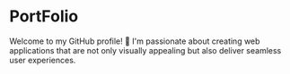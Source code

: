 # PortFolio
Welcome to my GitHub profile! 👋 I'm passionate about creating web applications that are not only visually appealing but also deliver seamless user experiences.
